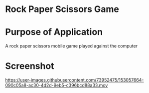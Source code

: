 # Rock Paper Scissors Game

# Purpose of Application
A rock paper scissors mobile game played against the computer

# Screenshot


https://user-images.githubusercontent.com/73952475/153057664-090c05a8-ac30-4d2d-9eb5-c396bcd88a33.mov
